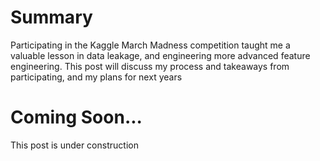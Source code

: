 # Summary

Participating in the Kaggle March Madness competition taught me a valuable
lesson in data leakage, and engineering more advanced feature engineering. This
post will discuss my process and takeaways from participating, and my plans for
next years

# Coming Soon...

This post is under construction